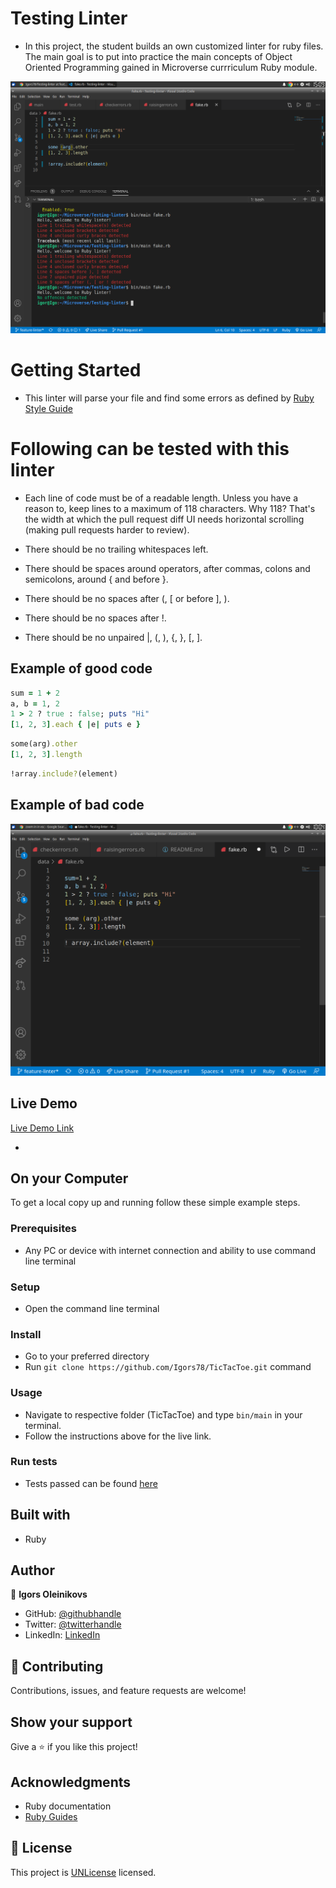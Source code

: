 # Testing Linter

- In this project, the student builds an own customized linter for ruby files.
  The main goal is to put into practice the main concepts of Object Oriented
  Programming gained in Microverse currriculum Ruby module.

![screenshot](screenshot.png)

# Getting Started

- This linter will parse your file and find some errors as defined by
  [Ruby Style Guide](https://github.com/github/rubocop-github/blob/master/STYLEGUIDE.md)

# Following can be tested with this linter

- Each line of code must be of a readable length. Unless you have a reason to,
  keep lines to a maximum of 118 characters. Why 118? That's the width at which
  the pull request diff UI needs horizontal scrolling (making pull requests
  harder to review).

- There should be no trailing whitespaces left.

- There should be spaces around operators, after commas, colons and semicolons,
  around { and before }.

- There should be no spaces after (, [ or before ], ).

- There should be no spaces after !.

- There should be no unpaired |, (, ), {, }, [, ].

## Example of good code
``` ruby
sum = 1 + 2
a, b = 1, 2
1 > 2 ? true : false; puts "Hi"
[1, 2, 3].each { |e| puts e }
```


``` ruby
some(arg).other
[1, 2, 3].length
```



``` ruby
!array.include?(element)
```

## Example of bad code
![badcode](screenshot1.png)

## Live Demo

[Live Demo Link]()

-

## On your Computer

To get a local copy up and running follow these simple example steps.

### Prerequisites

- Any PC or device with internet connection and ability to use command line
  terminal

### Setup

- Open the command line terminal

### Install

- Go to your preferred directory
- Run `git clone https://github.com/Igors78/TicTacToe.git` command

### Usage

- Navigate to respective folder (TicTacToe) and type `bin/main` in your
  terminal.
- Follow the instructions above for the live link.

### Run tests

- Tests passed can be found [here]()

## Built with

- Ruby

## Author

👤 **Igors Oleinikovs**

- GitHub: [@githubhandle](https://github.com/Igors78)
- Twitter: [@twitterhandle](https://twitter.com/oleinikovs)
- LinkedIn: [LinkedIn](https://www.linkedin.com/in/igors-oleinikovs-17a10958/)

## 🤝 Contributing

Contributions, issues, and feature requests are welcome!

## Show your support

Give a ⭐️ if you like this project!

## Acknowledgments

- Ruby documentation
- [Ruby Guides](https://www.rubyguides.com/)

## 📝 License

This project is [UNLicense](./LICENSE) licensed.
